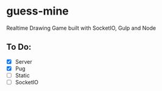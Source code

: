 # guess-mine
Realtime Drawing Game built with SocketIO, Gulp and Node

## To Do:

- [x] Server
- [x] Pug
- [ ] Static
- [ ] SocketIO